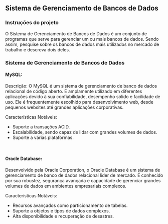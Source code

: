 ## Sistema de Gerenciamento de Bancos de Dados

### Instruções do projeto

O Sistema de Gerenciamento de Bancos de Dados é um conjunto de programas que serve para gerenciar um ou mais bancos de dados. Sendo assim, pesquise sobre os bancos de dados mais utilizados no mercado de trabalho e descreva dois deles.

### Sistema de Gerenciamento de Bancos de Dados

#### MySQL:

Descrição: O MySQL é um sistema de gerenciamento de banco de dados relacional de código aberto. É amplamente utilizado em diferentes aplicações devido à sua confiabilidade, desempenho sólido e facilidade de uso. Ele é frequentemente escolhido para desenvolvimento web, desde pequenos websites até grandes aplicações corporativas.

Características Notáveis:
- Suporte a transações ACID.
- Escalabilidade, sendo capaz de lidar com grandes volumes de dados.
- Suporte a várias plataformas.

</br>

#### Oracle Database:

Desenvolvido pela Oracle Corporation, o Oracle Database é um sistema de gerenciamento de banco de dados relacional líder de mercado. É conhecido por sua robustez, segurança avançada e capacidade de gerenciar grandes volumes de dados em ambientes empresariais complexos.

Características Notáveis:
- Recursos avançados como particionamento de tabelas.
- Suporte a objetos e tipos de dados complexos.
- Alta disponibilidade e recuperação de desastres.